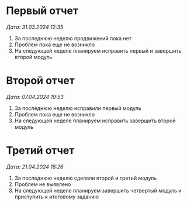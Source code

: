 # Первый отчет

_Дата: 31.03.2024 12:35_
1. За последнюю неделю продвижений пока нет
2. Проблем пока еще не возникло
3. На следующей неделе планируем исправить первый и завершить второй модуль

# Второй отчет

_Дата: 07.04.2024 19:53_
1. За последнюю неделю исправили первый модуль
2. Проблем пока еще не возникло
3. На следующей неделе планируем исправить завершить второй модуль

 # Третий отчет
 
 _Дата: 21.04.2024 18:26_
 1. За последнюю неделю сделали второй и третий модуль
 2. Проблем не выявлено
 3. На следующей неделе планируем завершить четвертый модуль и приступить к итоговому заданию